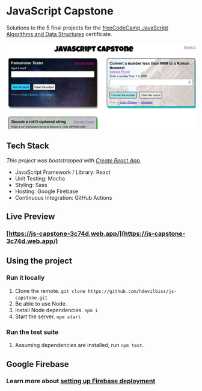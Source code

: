 # JavaScript Capstone

Solutions to the 5 final projects for the [freeCodeCamp JavaScript Algorithms and Data Structures](https://www.freecodecamp.org/learn/javascript-algorithms-and-data-structures/) certificate.

![Screenshot of the app showing 3 rectangles for palindrome, Roman numeral converter, and ROT13 decoder](docs/images/screenshot.JPG)

## Tech Stack

_This project was bootstrapped with [Create React App](https://github.com/facebook/create-react-app)._

- JavaScript Framework / Library: React
- Unit Testing: Mocha
- Styling: Sass
- Hosting: Google Firebase
- Continuous Integration: GitHub Actions

## Live Preview

### **[https://js-capstone-3c74d.web.app/](https://js-capstone-3c74d.web.app/)**

## Using the project

### Run it locally

1. Clone the remote. `git clone https://github.com/hdevilbiss/js-capstone.git`
1. Be able to use Node.
1. Install Node dependencies. `npm i`
1. Start the server. `npm start`

### Run the test suite

1. Assuming dependencies are installed, run `npm test`.

## Google Firebase

### Learn more about [setting up Firebase deployment](https://github.com/hdevilbiss/js-babel-firebase/wiki/Deploy-with-Firebase)
